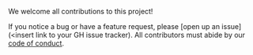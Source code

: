 We welcome all contributions to this project! 

If you notice a bug or have a feature request, please [open up an issue](<insert link to your GH issue tracker). All contributors must abide by our [code of conduct](https://github.com/ubco-mds-2020-labs/dashboard-project-data_551_group15/blob/main/CODE_OF_CONDUCT.md).

